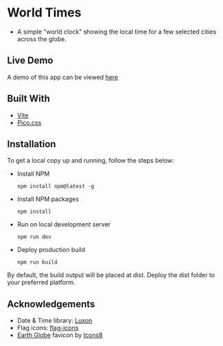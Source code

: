# World Times

- A simple "world clock" showing the local time for a few selected cities across the globe.

## Live Demo

A demo of this app can be viewed [here](https://world-times.surge.sh/)

## Built With

- [Vite](https://vitejs.dev/)
- [Pico.css](https://picocss.com/)

## Installation

To get a local copy up and running, follow the steps below:

- Install NPM

  `npm install npm@latest -g`

- Install NPM packages

  `npm install`

- Run on local development server

  `npm run dev`

- Deploy production build

  `npm run build`

By default, the build output will be placed at dist. Deploy the dist folder to your preferred platform.

## Acknowledgements

- Date & Time library: [Luxon](https://www.npmjs.com/package/luxon)
- Flag icons: [flag-icons](https://www.npmjs.com/package/flag-icons)
- [Earth Globe](https://icons8.com/icon/111459/earth-globe) favicon by [Icons8](https://icons8.com/)
